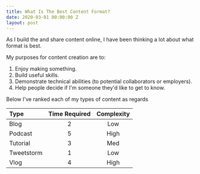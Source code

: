 ```yaml
---
title: What Is The Best Content Format?
date: 2020-03-01 00:00:00 Z
layout: post
---
```


As I build the and share content online, I have been thinking a lot about what format is best.

My purposes for content creation are to:
1. Enjoy making something.
2. Build useful skills.
3. Demonstrate technical abilities (to potential collaborators or employers).
4. Help people decide if I'm someone they'd like to get to know.

Below I've ranked each of my types of content as regards

| Type        | Time Required |Complexity |
|:-----------|:---------------:|:---------:|
| Blog        |      2       | Low       |
| Podcast  |       5        | High       |
| Tutorial  |      3        | Med  |
| Tweetstorm  | 1           | Low |
| Vlog        | 4          | High|

